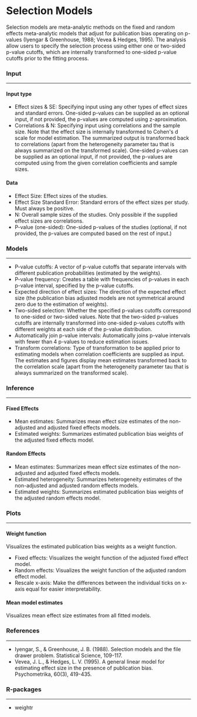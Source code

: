 Selection Models
===

Selection models are meta-analytic methods on the fixed and random effects meta-analytic models that adjust for publication bias operating on p-values (Iyengar & Greenhouse, 1988; Vevea & Hedges, 1995). The analysis allow users to specify the selection process using either one or two-sided p-value cutoffs, which are internally transformed to one-sided p-value cutoffs prior to the fitting process.

### Input
---
#### Input type
- Effect sizes & SE: Specifying input using any other types of effect sizes and standard errors. One-sided p-values can be supplied as an optional input, if not provided, the p-values are computed using z-aproximation.
- Correlations & N: Specifying input using correlations and the sample size. Note that the effect size is internally transformed to Cohen's d scale for model estimation. The summarized output is transformed back to correlations (apart from the heterogeneity parameter tau that is always summarized on the transformed scale). One-sided p-values can be supplied as an optional input, if not provided, the p-values are computed using from the given correlation coefficients and sample sizes.

#### Data
- Effect Size: Effect sizes of the studies.
- Effect Size Standard Error: Standard errors of the effect sizes per study. Must always be positive.
- N: Overall sample sizes of the studies. Only possible if the supplied effect sizes are correlations.
- P-value (one-sided): One-sided p-values of the studies (optional, if not provided, the p-values are computed based on the rest of input.)


### Models
---
- P-value cutoffs: A vector of p-value cutoffs that separate intervals with different publication probabilities (estimated by the weights).
- P-value frequency: Creates a table with frequencies of p-values in each p-value interval, specified by the p-value cutoffs.
- Expected direction of effect sizes: The direction of the expected effect size (the publication bias adjusted models are not symmetrical around zero due to the estimation of weights).
- Two-sided selection: Whether the specified p-values cutoffs correspond to one-sided or two-sided values. Note that the two-sided p-values cutoffs are internally transformed into one-sided p-values cutoffs with different weights at each side of the p-value distribution.
- Automatically join p-value intervals: Automatically joins p-value intervals with fewer than 4 p-values to reduce estimation issues.
- Transform correlations: Type of transformation to be applied prior to estimating models when correlation coefficients are supplied as input. The estimates and figures display mean estimates transformed back to the correlation scale (apart from the heterogeneity parameter tau that is always summarized on the transformed scale).


### Inference
---
#### Fixed Effects
- Mean estimates: Summarizes mean effect size estimates of the non-adjusted and adjusted fixed effects models.
- Estimated weights: Summarizes estimated publication bias weights of the adjusted fixed effects model.

#### Random Effects
- Mean estimates: Summarizes mean effect size estimates of the non-adjusted and adjusted fixed effects models.
- Estimated heterogeneity: Summarizes heterogeneity estimates of the non-adjusted and adjusted random effects models.
- Estimated weights: Summarizes estimated publication bias weights of the adjusted random effects model.


### Plots
---
#### Weight function
Visualizes the estimated publication bias weights as a weight function.
  - Fixed effects: Visualizes the weight function of the adjusted fixed effect model.
  - Random effects: Visualizes the weight function of the adjusted random effect model.
  - Rescale x-axis: Make the differences between the individual ticks on x-axis equal for easier interpretability.

#### Mean model estimates
Visualizes mean effect size estimates from all fitted models.


### References
---
- Iyengar, S., & Greenhouse, J. B. (1988). Selection models and the file drawer problem. Statistical Science, 109-117.
- Vevea, J. L., & Hedges, L. V. (1995). A general linear model for estimating effect size in the presence of publication bias. Psychometrika, 60(3), 419-435.


### R-packages
---
- weightr
